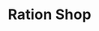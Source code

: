 ---
title: "Ration Shop"
url: /thiruvananthapuram/ration-shop-aramkallu-keezhekallayam-road/
shop: Lebensmittel
---